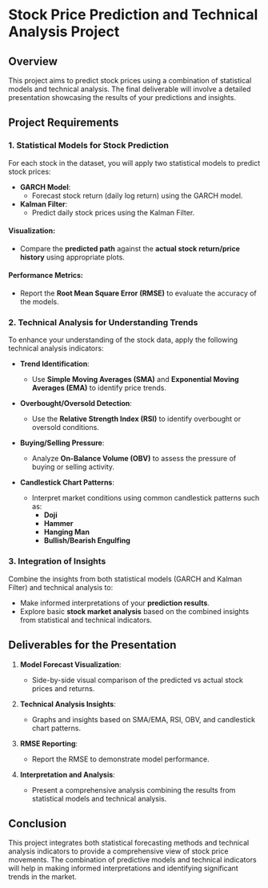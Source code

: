 # Stock Price Prediction and Technical Analysis Project

## Overview
This project aims to predict stock prices using a combination of statistical models and technical analysis. The final deliverable will involve a detailed presentation showcasing the results of your predictions and insights.

## Project Requirements

### 1. Statistical Models for Stock Prediction
For each stock in the dataset, you will apply two statistical models to predict stock prices:

- **GARCH Model**:
  - Forecast stock return (daily log return) using the GARCH model.
- **Kalman Filter**:
  - Predict daily stock prices using the Kalman Filter.

#### Visualization:
- Compare the **predicted path** against the **actual stock return/price history** using appropriate plots.
  
#### Performance Metrics:
- Report the **Root Mean Square Error (RMSE)** to evaluate the accuracy of the models.

### 2. Technical Analysis for Understanding Trends
To enhance your understanding of the stock data, apply the following technical analysis indicators:

- **Trend Identification**:
  - Use **Simple Moving Averages (SMA)** and **Exponential Moving Averages (EMA)** to identify price trends.
  
- **Overbought/Oversold Detection**:
  - Use the **Relative Strength Index (RSI)** to identify overbought or oversold conditions.
  
- **Buying/Selling Pressure**:
  - Analyze **On-Balance Volume (OBV)** to assess the pressure of buying or selling activity.
  
- **Candlestick Chart Patterns**:
  - Interpret market conditions using common candlestick patterns such as:
    - **Doji**
    - **Hammer**
    - **Hanging Man**
    - **Bullish/Bearish Engulfing**

### 3. Integration of Insights
Combine the insights from both statistical models (GARCH and Kalman Filter) and technical analysis to:

- Make informed interpretations of your **prediction results**.
- Explore basic **stock market analysis** based on the combined insights from statistical and technical indicators.

## Deliverables for the Presentation

1. **Model Forecast Visualization**:
   - Side-by-side visual comparison of the predicted vs actual stock prices and returns.

2. **Technical Analysis Insights**:
   - Graphs and insights based on SMA/EMA, RSI, OBV, and candlestick chart patterns.

3. **RMSE Reporting**:
   - Report the RMSE to demonstrate model performance.

4. **Interpretation and Analysis**:
   - Present a comprehensive analysis combining the results from statistical models and technical analysis.

## Conclusion
This project integrates both statistical forecasting methods and technical analysis indicators to provide a comprehensive view of stock price movements. The combination of predictive models and technical indicators will help in making informed interpretations and identifying significant trends in the market.
